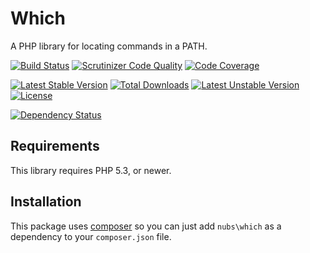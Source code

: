 # Which
A PHP library for locating commands in a PATH.

[![Build Status](https://travis-ci.org/nubs/which.png)](https://travis-ci.org/nubs/which)
[![Scrutinizer Code Quality](https://scrutinizer-ci.com/g/nubs/which/badges/quality-score.png?b=master)](https://scrutinizer-ci.com/g/nubs/which/?branch=master)
[![Code Coverage](https://scrutinizer-ci.com/g/nubs/which/badges/coverage.png?b=master)](https://scrutinizer-ci.com/g/nubs/which/?branch=master)

[![Latest Stable Version](https://poser.pugx.org/nubs/which/v/stable.png)](https://packagist.org/packages/nubs/which)
[![Total Downloads](https://poser.pugx.org/nubs/which/downloads.png)](https://packagist.org/packages/nubs/which)
[![Latest Unstable Version](https://poser.pugx.org/nubs/which/v/unstable.png)](https://packagist.org/packages/nubs/which)
[![License](https://poser.pugx.org/nubs/which/license.png)](https://packagist.org/packages/nubs/which)

[![Dependency Status](https://www.versioneye.com/user/projects/53866d7014c15895cb000053/badge.svg)](https://www.versioneye.com/user/projects/53866d7014c15895cb000053)

## Requirements
This library requires PHP 5.3, or newer.

## Installation
This package uses [composer](https://getcomposer.org) so you can just add
`nubs\which` as a dependency to your `composer.json` file.
